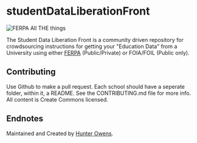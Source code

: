 # studentDataLiberationFront

![FERPA All THE things](http://i.imgur.com/Gb4tJxR.jpg)

The Student Data Liberation Front is a community driven repository for crowdsourcing instructions for getting your "Education Data" from a University using either [FERPA](http://nces.ed.gov/pubs98/safetech/appendix-b.asp) (Public/Private) or FOIA/FOIL (Public only). 

## Contributing

Use Github to make a pull request. Each school should have a seperate folder, within it, a README. See the CONTRIBUTING.md file for more info. All content is Create Commons licensed. 

## Endnotes

Maintained and Created by [Hunter Owens](http://hunterowens.net).
